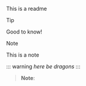 This is a readme

> [!TIP]
> Good to know!

> [!NOTE]
> This is a note

::: warning
*here be dragons*
:::

> __Note__:
